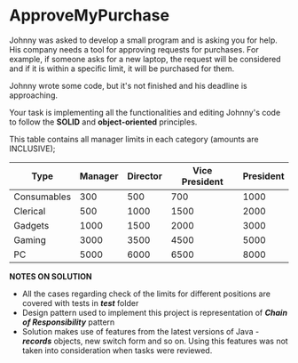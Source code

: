 # ApproveMyPurchase

Johnny was asked to develop a small program and is asking you for help.
His company needs a tool for approving requests for purchases. For example, if someone asks for a new laptop, the request will be considered and if it is within a specific limit, it will be purchased for them.

Johnny wrote some code, but it's not finished and his deadline is approaching.

Your task is implementing all the functionalities and editing Johnny's code to follow the **SOLID** and **object-oriented** principles.

This table contains all manager limits in each category (amounts are INCLUSIVE);

|Type          |Manager|Director|Vice President|President|
|--------------|------|------|------|------|
| Consumables  | 300  | 500  | 700  | 1000 |
| Clerical     | 500  | 1000 | 1500 | 2000 |
| Gadgets      | 1000 | 1500 | 2000 | 3000 |
| Gaming       | 3000 | 3500 | 4500 | 5000 |
| PC           | 5000 | 6000 | 6500 | 8000 |

**NOTES ON SOLUTION**
* All the cases regarding check of the limits for different positions are covered with tests in ***test*** folder
* Design pattern used to implement this project is representation of ***Chain of Responsibility*** pattern
* Solution makes use of features from the latest versions of Java - ***records*** objects, new switch form and so on.
Using this features was not taken into consideration when tasks were reviewed.